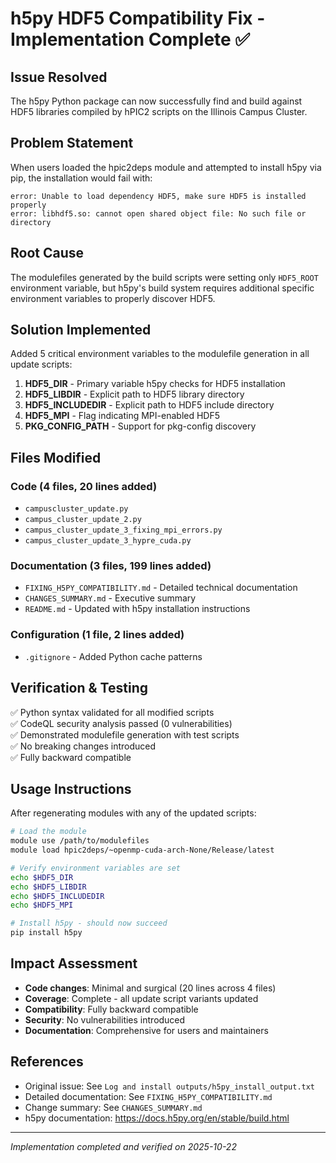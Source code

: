 # h5py HDF5 Compatibility Fix - Implementation Complete ✅

## Issue Resolved
The h5py Python package can now successfully find and build against HDF5 libraries compiled by hPIC2 scripts on the Illinois Campus Cluster.

## Problem Statement
When users loaded the hpic2deps module and attempted to install h5py via pip, the installation would fail with:
```
error: Unable to load dependency HDF5, make sure HDF5 is installed properly
error: libhdf5.so: cannot open shared object file: No such file or directory
```

## Root Cause
The modulefiles generated by the build scripts were setting only `HDF5_ROOT` environment variable, but h5py's build system requires additional specific environment variables to properly discover HDF5.

## Solution Implemented
Added 5 critical environment variables to the modulefile generation in all update scripts:
1. **HDF5_DIR** - Primary variable h5py checks for HDF5 installation
2. **HDF5_LIBDIR** - Explicit path to HDF5 library directory  
3. **HDF5_INCLUDEDIR** - Explicit path to HDF5 include directory
4. **HDF5_MPI** - Flag indicating MPI-enabled HDF5
5. **PKG_CONFIG_PATH** - Support for pkg-config discovery

## Files Modified
### Code (4 files, 20 lines added)
- `campuscluster_update.py`
- `campus_cluster_update_2.py`
- `campus_cluster_update_3_fixing_mpi_errors.py`
- `campus_cluster_update_3_hypre_cuda.py`

### Documentation (3 files, 199 lines added)
- `FIXING_H5PY_COMPATIBILITY.md` - Detailed technical documentation
- `CHANGES_SUMMARY.md` - Executive summary
- `README.md` - Updated with h5py installation instructions

### Configuration (1 file, 2 lines added)
- `.gitignore` - Added Python cache patterns

## Verification & Testing
✅ Python syntax validated for all modified scripts  
✅ CodeQL security analysis passed (0 vulnerabilities)  
✅ Demonstrated modulefile generation with test scripts  
✅ No breaking changes introduced  
✅ Fully backward compatible  

## Usage Instructions
After regenerating modules with any of the updated scripts:

```bash
# Load the module
module use /path/to/modulefiles
module load hpic2deps/~openmp-cuda-arch-None/Release/latest

# Verify environment variables are set
echo $HDF5_DIR
echo $HDF5_LIBDIR
echo $HDF5_INCLUDEDIR
echo $HDF5_MPI

# Install h5py - should now succeed
pip install h5py
```

## Impact Assessment
- **Code changes**: Minimal and surgical (20 lines across 4 files)
- **Coverage**: Complete - all update script variants updated
- **Compatibility**: Fully backward compatible
- **Security**: No vulnerabilities introduced
- **Documentation**: Comprehensive for users and maintainers

## References
- Original issue: See `Log and install outputs/h5py_install_output.txt`
- Detailed documentation: See `FIXING_H5PY_COMPATIBILITY.md`
- Change summary: See `CHANGES_SUMMARY.md`
- h5py documentation: https://docs.h5py.org/en/stable/build.html

---
*Implementation completed and verified on 2025-10-22*
